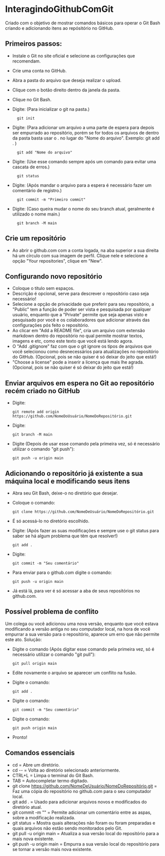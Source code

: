 # InteragindoGithubComGit
Criado com o objetivo de mostrar comandos básicos para operar o Git Bash criando e adicionando itens ao repósitório no GitHub. 


## Primeiros passos:
- Instale o Git no site oficial e selecione as configurações que recomendam.
- Crie uma conta no GitHub.
- Abra a pasta do arquivo que deseja realizar o upload.
- Clique com o botão direito dentro da janela da pasta.
- Clique no Git Bash.
- Digite: (Para inicializar o git na pasta.)      

        git init
- Digite: (Para adicionar um arquivo a uma parte de espera para depois ser empurrado ao repositório, porém se for todos os arquivos de dentro da pasta basta usar o . no lugar do "Nome do arquivo". Exemplo: git add . ) 

        git add "Nome do arquivo"
- Digite: (Use esse comando sempre após um comando para evitar uma cascata de erros.)  
        
        git status
- Digite: (Após mandar o arquivo para a espera é necessário fazer um comentário de registro.)  

        git commit -m "Primeiro commit"
- Digite: (Caso queira mudar o nome do seu branch atual, geralmente é utilizado o nome main.)  

        git branch -M main


## Crie um repositório
- Ao abrir o github.com com a conta logada, na aba superior a sua direita há um círculo com sua   imagem de perfil. Clique nele e selecione a opção "Your repositories", clique em "New".


## Configurando novo repositório
- Coloque o título sem espaços.
- Descrição é opcional, serve para descrever o repositório caso seja necessário!
- Selecione a opção de privacidade que preferir para seu repositório, a "Public" tem a função de poder ser vista e pesquisada por qualquer usuário, enquanto que a "Private" permite que seja   apenas visto e pesquisado por você e os colaboradores que adicionar através das configurações pós feito o repositório.
- Ao clicar em "Add a README file", cria um arquivo com extensão markdown dentro do repositório no qual permite mostrar textos, imagens e etc, como este texto que você está lendo agora.
- O "Add .gitignore" faz com que o git ignore os tipos de arquivos que você selecionou como desnecessários para atualizações no repositório do GitHub. (Opcional, pois se não quiser é só   deixar do jeito que está!) 
- "Choose a license" pode a inserir a licença que mais lhe agrada. (Opcional, pois se não quiser é só deixar do jeito que está!)


## Enviar arquivos em espera no Git ao repositório recém criado no GitHub
- Digite:  

      git remote add origin https://github.com/NomeDoUsuário/NomeDoRepositório.git
- Digite:  

      git branch -M main
- Digite (Depois de usar esse comando pela primeira vez, só é necessário utilizar o comando "git push"):

      git push -u origin main
      
       
## Adicionando o repositório já existente a sua máquina local e modificando seus itens
- Abra seu Git Bash, deixe-o no diretório que desejar.
- Coloque o comando:   

      git clone https://github.com/NomeDeUsuário/NomeDoRepositório.git
- É só acessá-lo no diretório escolhido.
- Digite:  (Após fazer as suas modificações e sempre use o git status para saber se há algum problema que têm que resolver!)

      git add .
- Digite:  

      git commit -m "Seu comentário"
- Para enviar para o github.com digite o comando:   

      git push -u origin main
- Já está lá, para ver é só acessar a aba de seus repositórios no github.com.


## Possível problema de conflito
Um colega ou você adicionou uma nova versão, enquanto que você estava modificando a versão antiga no seu computador local, na hora de você empurrar a sua versão para o repositório, aparece um erro que não permite este ato. Solução: 

- Digite o comando (Após digitar esse comando pela primeira vez, só é necessário utilizar o comando "git pull"):  

      git pull origin main
- Edite novamente o arquivo se aparecer um conflito na fusão.
- Digite o comando:  

      git add .
- Digite o comando:   

      git commit -m "Seu comentário"
- Digite o comando:   

      git push origin main
- Pronto!


## Comandos essenciais
- cd = Abre um diretório.
- cd -- = Volta ao diretório selecionado anteriormente.
- CTRL+L = Limpa o terminal do Git Bash.
- TAB = Autocompletar termo digitado.
- git clone https://github.com/NomeDeUsuário/NomeDoRepositório.git = Faz uma cópia do repositório no github.com para o seu computador local.
- git add . = Usado para adicionar arquivos novos e modificados do diretório atual.
- git commit -m "" = Permite adicionar um comentário entre as aspas, sobre a modificação realizada.
- git status = Mostra quais alterações não foram ou foram preparadas e quais arquivos não estão sendo monitorados pelo Git.
- git pull -u origin main = Atualiza a sua versão local do repositório para a mais nova existente. 
- git push -u origin main = Empurra a sua versão local do repositório para se tornar a versão mais nova existente. 
